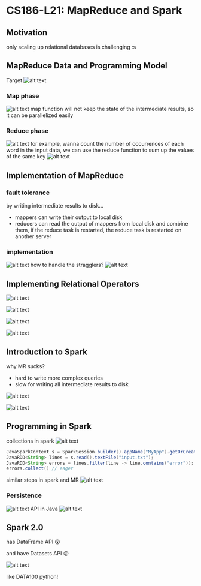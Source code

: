 # CS186-L21: MapReduce and Spark



## Motivation
only scaling up relational databases is challenging :s

## MapReduce Data and Programming Model
Target
![alt text](image.png)

### Map phase
![alt text](image-1.png)
map function will not keep the state of the intermediate results, so it can be parallelized easily

### Reduce phase
![alt text](image-2.png)
for example, wanna count the number of occurrences of each word in the input data, we can use the reduce function to sum up the values of the same key
![alt text](image-3.png)

## Implementation of MapReduce
### fault tolerance
by writing intermediate results to disk...
- mappers can write their output to local disk
- reducers can read the output of mappers from local disk and combine them, if the reduce task is restarted, the reduce task is restarted on another server

### implementation
![alt text](image-4.png)
how to handle the stragglers?
![alt text](image-5.png)

## Implementing Relational Operators
![alt text](image-6.png)

![alt text](image-7.png)

![alt text](image-8.png)

![alt text](image-9.png)

## Introduction to Spark
why MR sucks?
- hard to write more complex queries
- slow for writing all intermediate results to disk


![alt text](image-10.png)

![alt text](image-11.png)

## Programming in Spark
collections in spark
![alt text](image-12.png)

```java
JavaSparkContext s = SparkSession.builder().appName("MyApp").getOrCreate();
JavaRDD<String> lines = s.read().textFile("input.txt");
JavaRDD<String> errors = lines.filter(line -> line.contains("error")); // lazy
errors.collect() // eager
```

similar steps in spark and MR
![alt text](image-13.png)

### Persistence
![alt text](image-14.png)
API in Java
![alt text](image-15.png)

## Spark 2.0
has DataFrame API :astonished:

and have Datasets API :astonished:

![alt text](image-16.png)

like DATA100 python!
